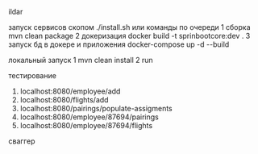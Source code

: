 ildar

запуск сервисов скопом ./install.sh или команды по очереди
1 сборка mvn clean package
2 докеризация docker build -t sprinbootcore:dev .
3 запуск бд в докере и приложения docker-compose up -d --build

 локальный запуск
 1 mvn clean install
 2 run
 
тестирование
1. localhost:8080/employee/add
2. localhost:8080/flights/add
3. localhost:8080/pairings/populate-assigments
4. localhost:8080/employee/87694/pairings
5. localhost:8080/employee/87694/flights

сваггер